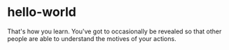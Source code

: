 # hello-world
That's how you learn.
You've got to occasionally be revealed so that other people are able to understand the motives of your actions.
